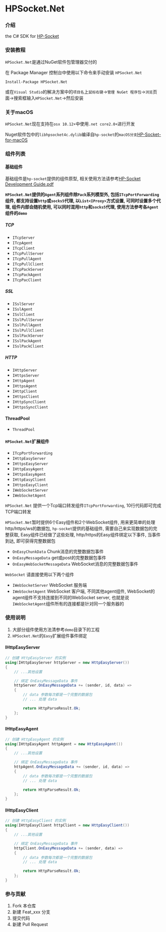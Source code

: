 # HPSocket.Net

### 介绍
the C# SDK for [HP-Socket](https://gitee.com/ldcsaa/HP-Socket)


### 安装教程
`HPSocket.Net`是通过NuGet软件包管理器交付的

在 Package Manager 控制台中使用以下命令来手动安装 `HPSocket.Net`
```
Install-Package HPSocket.Net
```
或在`Visual Studio`的解决方案中的`项目名`上`鼠标右键`->`管理 NuGet 程序包`->`浏览`页面->搜索框输入`HPSocket.Net`->然后安装

### 关于macOS
`HPSocket.Net`现在支持在`osx 10.12+`中使用`.net core2.0+`进行开发

Nuget软件包中的`libhpsocket4c.dylib`编译自`hp-socket`的`macOS分支`[HP-Socket-for-macOS](https://gitee.com/xin_chong/HP-Socket-for-macOS)


### 组件列表
#### 基础组件
基础组件是`hp-socket`提供的组件原型, 相关使用方法请参考[HP-Socket Development Guide.pdf](https://gitee.com/ldcsaa/HP-Socket/blob/master/Doc/HP-Socket%20Development%20Guide.pdf)

**`HPSocket.Net`提供的`Agent`系列组件除`Pack`系列模型外, 包括`ITcpPortForwarding`组件, 都支持设置`http`或`socks5`代理, 以`List<IProxy>`方式设置, 可同时设置多个代理, 组件内部会随机使用, 可以同时混用`http`和`socks5`代理, 使用方法参考各`Agent`组件的`demo`**

##### TCP
+ `ITcpServer`
+ `ITcpAgent`
+ `ITcpClient`
+ `ITcpPullServer`
+ `ITcpPullAgent`
+ `ITcpPullClient`
+ `ITcpPackServer`
+ `ITcpPackAgent`
+ `ITcpPacClient`

##### SSL
+ `ISslServer`
+ `ISslAgent`
+ `ISslClient`
+ `ISslPullServer`
+ `ISslPullAgent`
+ `ISslPullClient`
+ `ISslPackServer`
+ `ISslPackAgent`
+ `ISslPackClient`

##### HTTP
+ `IHttpServer`
+ `IHttpsServer`
+ `IHttpAgent`
+ `IHttpsAgent`
+ `IHttpClient`
+ `IHttpsClient`
+ `IHttpSyncClient`
+ `IHttpsSyncClient`

#### ThreadPool
+ `ThreadPool`

#### `HPSocket.Net`扩展组件
+ `ITcpPortForwarding`
+ `IHttpEasyServer`
+ `IHttpsEasyServer`
+ `IHttpEasyAgent`
+ `IHttpsEasyAgent`
+ `IHttpEasyClient`
+ `IHttpsEasyClient`
+ `IWebSocketServer`
+ `IWebSocketAgent` 

`HPSocket.Net` 提供一个Tcp端口转发组件`ITcpPortForwarding`, 10行代码即可完成TCP端口转发

`HPSocket.Net`暂时提供6个Easy组件和2个WebSocket组件, 用来更简单的处理http/https/ws的数据包, `hp-socket`提供的基础组件, 需要自己来实现数据包的完整获取, Easy组件已经做了这些处理, http/https的Easy组件绑定以下事件, 当事件到达, 即可获得完整数据包
 
+ `OnEasyChunkData` Chunk消息的完整数据包事件
+ `OnEasyMessageData` get或post的完整数据包事件
+ `OnEasyWebSocketMessageData` WebSocket消息的完整数据包事件

`WebSocket` 请直接使用以下两个组件

+ `IWebSocketServer` WebSocket 服务端
+ `IWebSocketAgent` WebSocket 客户端, 不同其他agent组件, WebSocket的agent组件不支持连接到不同的WebSocket server, 也就是说`IWebSocketAgent`组件所有的连接都是针对同一个服务器的


### 使用说明
1. 大部分组件使用方法清参考`demo`目录下的工程
2. `HPSocket.Net`的`Easy`扩展组件事件绑定
#### IHttpEasyServer
```cs
// 创建 HttpEasyServer 的实例
using(IHttpEasyServer httpServer = new HttpEasyServer())
{
    // ...其他设置

    // 绑定 OnEasyMessageData 事件
    httpServer.OnEasyMessageData += (sender, id, data) => 
    {
        // data 参数每次都是一个完整的数据包
        // ... 处理 data

        return HttpParseResult.Ok;
    };
}
```

#### IHttpEasyAgent
```cs
// 创建 HttpEasyAgent 的实例
using(IHttpEasyAgent httpAgent = new HttpEasyAgent())
{
    // ...其他设置

    // 绑定 OnEasyMessageData 事件
    httpAgent.OnEasyMessageData += (sender, id, data) => 
    {
        // data 参数每次都是一个完整的数据包
        // ... 处理 data

        return HttpParseResult.Ok;
    };
}
```

#### IHttpEasyClient
```cs
// 创建 HttpEasyClient 的实例
using(IHttpEasyClient httpClient = new HttpEasyClient())
{
    // ...其他设置

    // 绑定 OnEasyMessageData 事件
    httpClient.OnEasyMessageData += (sender, data) => 
    {
        // data 参数每次都是一个完整的数据包
        // ... 处理 data

        return HttpParseResult.Ok;
    };
}
```

### 参与贡献

1.  Fork 本仓库
2.  新建 Feat_xxx 分支
3.  提交代码
4.  新建 Pull Request
